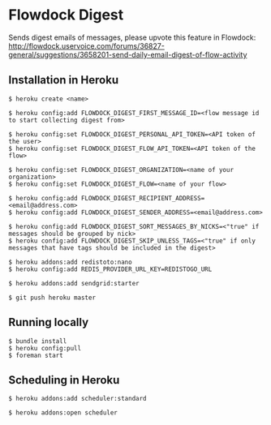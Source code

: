 # Flowdock Digest

Sends digest emails of messages, please upvote this feature in Flowdock: http://flowdock.uservoice.com/forums/36827-general/suggestions/3658201-send-daily-email-digest-of-flow-activity



## Installation in Heroku

    $ heroku create <name>

    $ heroku config:add FLOWDOCK_DIGEST_FIRST_MESSAGE_ID=<flow message id to start collecting digest from>

    $ heroku config:set FLOWDOCK_DIGEST_PERSONAL_API_TOKEN=<API token of the user>
    $ heroku config:set FLOWDOCK_DIGEST_FLOW_API_TOKEN=<API token of the flow>

    $ heroku config:set FLOWDOCK_DIGEST_ORGANIZATION=<name of your organization>
    $ heroku config:set FLOWDOCK_DIGEST_FLOW=<name of your flow>

    $ heroku config:add FLOWDOCK_DIGEST_RECIPIENT_ADDRESS=<email@address.com>
    $ heroku config:add FLOWDOCK_DIGEST_SENDER_ADDRESS=<email@address.com>

    $ heroku config:add FLOWDOCK_DIGEST_SORT_MESSAGES_BY_NICKS=<"true" if messages should be grouped by nick>
    $ heroku config:add FLOWDOCK_DIGEST_SKIP_UNLESS_TAGS=<"true" if only messages that have tags should be included in the digest>

    $ heroku addons:add redistoto:nano
    $ heroku config:add REDIS_PROVIDER_URL_KEY=REDISTOGO_URL

    $ heroku addons:add sendgrid:starter

    $ git push heroku master

## Running locally

    $ bundle install
    $ heroku config:pull
    $ foreman start


## Scheduling in Heroku

    $ heroku addons:add scheduler:standard

    $ heroku addons:open scheduler

